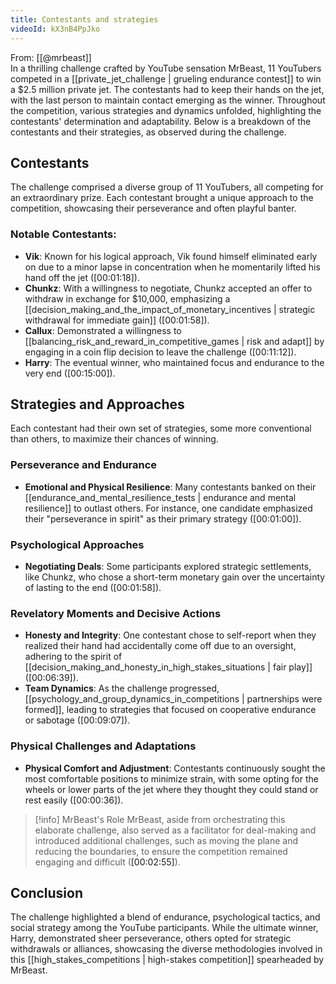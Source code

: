 ```yaml
---
title: Contestants and strategies
videoId: kX3nB4PpJko
---
```


From: [[@mrbeast]] <br/> 
In a thrilling challenge crafted by YouTube sensation MrBeast, 11 YouTubers competed in a [[private_jet_challenge | grueling endurance contest]] to win a $2.5 million private jet. The contestants had to keep their hands on the jet, with the last person to maintain contact emerging as the winner. Throughout the competition, various strategies and dynamics unfolded, highlighting the contestants' determination and adaptability. Below is a breakdown of the contestants and their strategies, as observed during the challenge.

## Contestants

The challenge comprised a diverse group of 11 YouTubers, all competing for an extraordinary prize. Each contestant brought a unique approach to the competition, showcasing their perseverance and often playful banter.

### Notable Contestants:
- **Vik**: Known for his logical approach, Vik found himself eliminated early on due to a minor lapse in concentration when he momentarily lifted his hand off the jet (<a class="yt-timestamp" data-t="00:01:18">[00:01:18]</a>).
- **Chunkz**: With a willingness to negotiate, Chunkz accepted an offer to withdraw in exchange for $10,000, emphasizing a [[decision_making_and_the_impact_of_monetary_incentives | strategic withdrawal for immediate gain]] (<a class="yt-timestamp" data-t="00:01:58">[00:01:58]</a>).
- **Callux**: Demonstrated a willingness to [[balancing_risk_and_reward_in_competitive_games | risk and adapt]] by engaging in a coin flip decision to leave the challenge (<a class="yt-timestamp" data-t="00:11:12">[00:11:12]</a>).
- **Harry**: The eventual winner, who maintained focus and endurance to the very end (<a class="yt-timestamp" data-t="00:15:00">[00:15:00]</a>).

## Strategies and Approaches

Each contestant had their own set of strategies, some more conventional than others, to maximize their chances of winning.

### Perseverance and Endurance

- **Emotional and Physical Resilience**: Many contestants banked on their [[endurance_and_mental_resilience_tests | endurance and mental resilience]] to outlast others. For instance, one candidate emphasized their "perseverance in spirit" as their primary strategy (<a class="yt-timestamp" data-t="00:01:00">[00:01:00]</a>).

### Psychological Approaches

- **Negotiating Deals**: Some participants explored strategic settlements, like Chunkz, who chose a short-term monetary gain over the uncertainty of lasting to the end (<a class="yt-timestamp" data-t="00:01:58">[00:01:58]</a>).

### Revelatory Moments and Decisive Actions

- **Honesty and Integrity**: One contestant chose to self-report when they realized their hand had accidentally come off due to an oversight, adhering to the spirit of [[decision_making_and_honesty_in_high_stakes_situations | fair play]] (<a class="yt-timestamp" data-t="00:06:39">[00:06:39]</a>).
- **Team Dynamics**: As the challenge progressed, [[psychology_and_group_dynamics_in_competitions | partnerships were formed]], leading to strategies that focused on cooperative endurance or sabotage (<a class="yt-timestamp" data-t="00:09:07">[00:09:07]</a>).

### Physical Challenges and Adaptations

- **Physical Comfort and Adjustment**: Contestants continuously sought the most comfortable positions to minimize strain, with some opting for the wheels or lower parts of the jet where they thought they could stand or rest easily (<a class="yt-timestamp" data-t="00:00:36">[00:00:36]</a>).

> [!info] MrBeast's Role
> MrBeast, aside from orchestrating this elaborate challenge, also served as a facilitator for deal-making and introduced additional challenges, such as moving the plane and reducing the boundaries, to ensure the competition remained engaging and difficult (<a class="yt-timestamp" data-t="00:02:55">[00:02:55]</a>).

## Conclusion

The challenge highlighted a blend of endurance, psychological tactics, and social strategy among the YouTube participants. While the ultimate winner, Harry, demonstrated sheer perseverance, others opted for strategic withdrawals or alliances, showcasing the diverse methodologies involved in this [[high_stakes_competitions | high-stakes competition]] spearheaded by MrBeast.